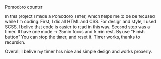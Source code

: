 Pomodoro counter

In this project I made a Pomodoro Timer, which helps me to be be focused while I'm coding. First, I did all HTML and CSS. For design and style, I used SCSS. I belive that code is easier to read in this way. Second step was a timer. It have one mode -> 25min focus and 5 min rest. By use "Finish button" You can stop the timer, and reset it. Timer works, thanks to recursion. 

Overall, I belive my timer has nice and simple design and works properly. 

